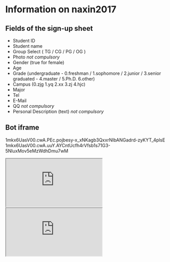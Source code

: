 # Information on naxin2017

## Fields of the sign-up sheet
- Student ID
- Student name
- Group Select ( TG / CG / PG / OG )
- Photo *not compulsory*
- Gender (true for female)
- Age
- Grade (undergraduate - 0.freshman / 1.sophomore / 2.junior / 3.senior graduated - 4.master / 5.Ph.D. 6.other)
- Campus (0.zjg 1.yq 2.xx 3.zj 4.hjc)
- Major
- Tel
- E-Mail
- QQ *not compulsory*
- Personal Description (text) *not compulsory*

## Bot iframe
1mkx6UasV00.cwA.PEc.pojbesy-x_xNKagb3QxxrNIbANGadrd-zyKYT_4plsE
1mkx6UasV00.cwA.uuY.AYCntUcfh4rVfsb1s71G3-5NluxMov5eMzWdhDmu7wM
<iframe src='https://webchat.botframework.com/embed/zjumsc?s=YOUR_SECRET_HERE'></iframe>

<iframe src='https://webchat.botframework.com/embed/zjumsc?s=1mkx6UasV00.cwA.PEc.pojbesy-x_xNKagb3QxxrNIbANGadrd-zyKYT_4plsE'></iframe>

